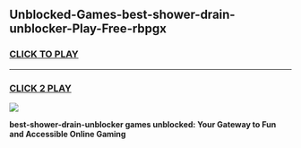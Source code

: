 
## Unblocked-Games-best-shower-drain-unblocker-Play-Free-rbpgx
<h3>
<a href="https://premium76.site?title=best-shower-drain-unblocker&ref=21A">CLICK TO PLAY</a></h3>
<hr>

<h3>
<a href="https://premium76.site?title=best-shower-drain-unblocker&ref=21A">CLICK 2 PLAY</a>
  
</h3>

<a href="https://premium76.site?title=best-shower-drain-unblocker&ref=21A"><img src="https://clearcache.store/games.png"></a>


**best-shower-drain-unblocker games unblocked: Your Gateway to Fun and Accessible Online Gaming**

